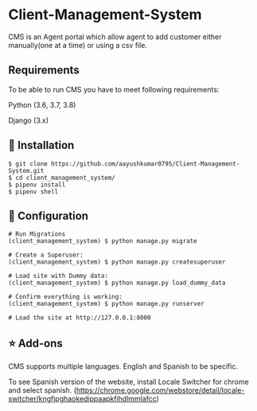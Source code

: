 # Client-Management-System

CMS is an Agent portal which allow agent to add customer either manually(one at a time) or using a csv file.

## Requirements
To be able to run CMS you have to meet following requirements:

Python (3.6, 3.7, 3.8)

Django (3.x)

## 📖 Installation
```
$ git clone https://github.com/aayushkumar0795/Client-Management-System.git
$ cd client_management_system/
$ pipenv install
$ pipenv shell
```

## 🚀 Configuration
```
# Run Migrations
(client_management_system) $ python manage.py migrate

# Create a Superuser:
(client_management_system) $ python manage.py createsuperuser

# Load site with Dummy data:
(client_management_system) $ python manage.py load_dummy_data

# Confirm everything is working:
(client_management_system) $ python manage.py runserver

# Load the site at http://127.0.0.1:8000
```

## ⭐️ Add-ons

CMS supports multiple languages. English and Spanish to be specific.

To see Spanish version of the website, install Locale Switcher for chrome and select spanish.
(https://chrome.google.com/webstore/detail/locale-switcher/kngfjpghaokedippaapkfihdlmmlafcc)
